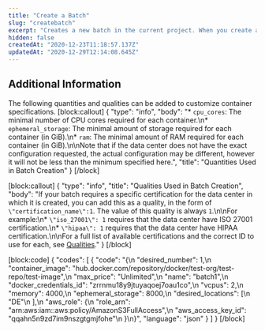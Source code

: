 ```yaml
---
title: "Create a Batch"
slug: "createbatch"
excerpt: "Creates a new batch in the current project. When you create a new batch, you must also specify properties for at least one container. See additional information after Body Params for details of qualities and quantities needed for batch and container creation."
hidden: false
createdAt: "2020-12-23T11:18:57.137Z"
updatedAt: "2020-12-29T12:14:08.645Z"
---
```

## Additional Information
The following quantities and qualities can be added to customize container specifications.
[block:callout]
{
  "type": "info",
  "body": "* `cpu_cores`: The minimal number of CPU cores required for each container.\n* `ephemeral_storage`: The minimal amount of storage required for each container (in GiB).\n* `ram`: The minimal amount of RAM required for each container (in GiB).\n\nNote that if the data center does not have the exact configuration requested, the actual configuration may be different, however it will not be less than the minimum specified here.",
  "title": "Quantities Used in Batch Creation"
}
[/block]

[block:callout]
{
  "type": "info",
  "title": "Qualities Used in Batch Creation",
  "body": "If your batch requires a specific certification for the data center in which it is created, you can add this as a quality, in the form of `\"certification_name\":1`. The value of this quality is always `1`.\n\nFor example:\n* `\"iso_27001\": 1` requires that the data center have ISO 27001 certification.\n* `\"hipaa\": 1` requires that the data center have HIPAA certification.\n\nFor a full list of available certifications and the correct ID to use for each, see [Qualities](https://ridge.readme.io/reference/qualities)."
}
[/block]

[block:code]
{
  "codes": [
    {
      "code": "{\n    \"desired_number\": 1,\n    \"container_image\": \"hub.docker.com/repository/docker/test-org/test-repo/test-image\",\n    \"max_price\": \"Unlimited\",\n    \"name\": \"batch1\",\n    \"docker_credentials_id\": \"zrrnmu18y9jtuyaqoej7oau1co\",\n    \"vcpus\": 2,\n    \"memory\": 4000,\n    \"ephemeral_storage\": 8000,\n    \"desired_locations\": [\n        \"DE\"\n    ],\n    \"aws_role\": {\n        \"role_arn\": \"arn:aws:iam::aws:policy/AmazonS3FullAccess\",\n        \"aws_access_key_id\": \"qqahn5n9zd7im9nszgtgmjfohe\"\n    }\n}",
      "language": "json"
    }
  ]
}
[/block]